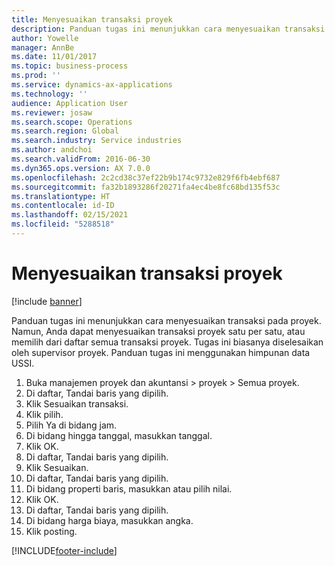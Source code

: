 ```yaml
---
title: Menyesuaikan transaksi proyek
description: Panduan tugas ini menunjukkan cara menyesuaikan transaksi pada proyek.
author: Yowelle
manager: AnnBe
ms.date: 11/01/2017
ms.topic: business-process
ms.prod: ''
ms.service: dynamics-ax-applications
ms.technology: ''
audience: Application User
ms.reviewer: josaw
ms.search.scope: Operations
ms.search.region: Global
ms.search.industry: Service industries
ms.author: andchoi
ms.search.validFrom: 2016-06-30
ms.dyn365.ops.version: AX 7.0.0
ms.openlocfilehash: 2c2cd38c37ef22b9b174c9732e829f6fb4ebf687
ms.sourcegitcommit: fa32b1893286f20271fa4ec4be8fc68bd135f53c
ms.translationtype: HT
ms.contentlocale: id-ID
ms.lasthandoff: 02/15/2021
ms.locfileid: "5288518"
---
```

# <a name="adjust-project-transactions"></a>Menyesuaikan transaksi proyek

[!include [banner](../../includes/banner.md)]

Panduan tugas ini menunjukkan cara menyesuaikan transaksi pada proyek. Namun, Anda dapat menyesuaikan transaksi proyek satu per satu, atau memilih dari daftar semua transaksi proyek. Tugas ini biasanya diselesaikan oleh supervisor proyek. Panduan tugas ini menggunakan himpunan data USSI.

1. Buka manajemen proyek dan akuntansi > proyek > Semua proyek. 
2. Di daftar, Tandai baris yang dipilih. 
3. Klik Sesuaikan transaksi. 
4. Klik pilih. 
5. Pilih Ya di bidang jam. 
6. Di bidang hingga tanggal, masukkan tanggal. 
7. Klik OK. 
8. Di daftar, Tandai baris yang dipilih. 
9. Klik Sesuaikan. 
10. Di daftar, Tandai baris yang dipilih. 
11. Di bidang properti baris, masukkan atau pilih nilai. 
12. Klik OK. 
13. Di daftar, Tandai baris yang dipilih. 
14. Di bidang harga biaya, masukkan angka. 
15. Klik posting. 


[!INCLUDE[footer-include](../../includes/footer-banner.md)]